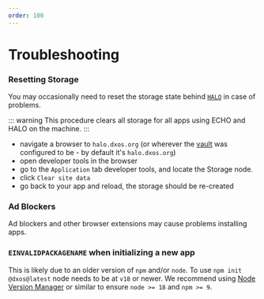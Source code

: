 ```yaml
---
order: 100
---
```


# Troubleshooting

### Resetting Storage

You may occasionally need to reset the storage state behind [`HALO`](./halo.md) in case of problems.

::: warning
This procedure clears all storage for all apps using ECHO and HALO on the machine.
:::

* navigate a browser to `halo.dxos.org` (or wherever the [vault](./glossary.md#vault) was configured to be - by default it's `halo.dxos.org`)
* open developer tools in the browser
* go to the `Application` tab developer tools, and locate the Storage node.
* click `Clear site data`
* go back to your app and reload, the storage should be re-created

### Ad Blockers

Ad blockers and other browser extensions may cause problems installing apps.

### `EINVALIDPACKAGENAME` when initializing a new app

This is likely due to an older version of `npm` and/or `node`.
To use `npm init @dxos@latest` node needs to be at `v18` or newer. We recommend using [Node Version Manager](https://github.com/nvm-sh/nvm) or similar to ensure `node >= 18` and `npm >= 9`.
